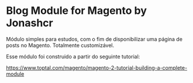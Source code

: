 # Blog Module for Magento by Jonashcr

Módulo simples para estudos, com o fim de disponibilizar uma página de posts no Magento. Totalmente customizável. 

Esse módulo foi construido a partir do seguinte tutorial: 

https://www.toptal.com/magento/magento-2-tutorial-building-a-complete-module
